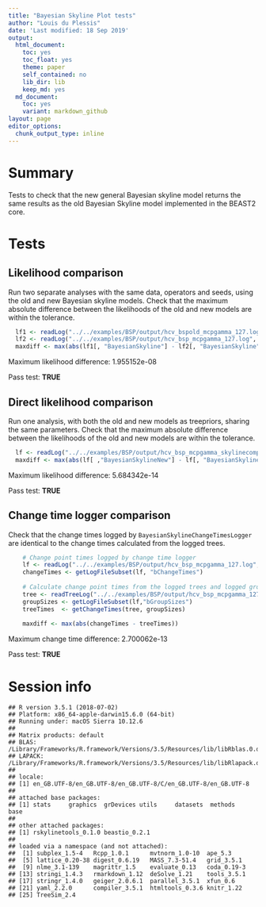 ```yaml
---
title: "Bayesian Skyline Plot tests"
author: "Louis du Plessis"
date: 'Last modified: 18 Sep 2019'
output:
  html_document:
    toc: yes
    toc_float: yes
    theme: paper
    self_contained: no
    lib_dir: lib
    keep_md: yes
  md_document:
    toc: yes
    variant: markdown_github
layout: page
editor_options: 
  chunk_output_type: inline
---
```


# Summary

Tests to check that the new general Bayesian skyline model returns the same results as the old Bayesian Skyline model implemented in the BEAST2 core.
    

  
# Tests
  
## Likelihood comparison

Run two separate analyses with the same data, operators and seeds, using the old and new Bayesian skyline models. Check that the maximum absolute difference between the likelihoods of the old and new models are within the tolerance.


```r
  lf1 <- readLog("../../examples/BSP/output/hcv_bspold_mcpgamma_127.log",  burnin=0)
  lf2 <- readLog("../../examples/BSP/output/hcv_bsp_mcpgamma_127.log", burnin=0)
  maxdiff <- max(abs(lf1[, "BayesianSkyline"] - lf2[, "BayesianSkyline"]))
```

Maximum likelihood difference: 1.955152e-08

Pass test: **TRUE**


## Direct likelihood comparison

Run one analysis, with both the old and new models as treepriors, sharing the same parameters. Check that the maximum absolute difference between the likelihoods of the old and new models are within the tolerance.


```r
  lf <- readLog("../../examples/BSP/output/hcv_bsp_mcpgamma_skylinecomparison_127.log", burnin=0)
  maxdiff <- max(abs(lf[ ,"BayesianSkylineNew"] - lf[, "BayesianSkyline"]))
```

Maximum likelihood difference: 5.684342e-14

Pass test: **TRUE**




## Change time logger comparison

Check that the change times logged by `BayesianSkylineChangeTimesLogger` are identical to the change times calculated from the logged trees. 


```r
    # Change point times logged by change time logger
    lf <- readLog("../../examples/BSP/output/hcv_bsp_mcpgamma_127.log", burnin=0)
    changeTimes <- getLogFileSubset(lf, "bChangeTimes")
    
    # Calculate change point times from the logged trees and logged group sizes
    tree <- readTreeLog("../../examples/BSP/output/hcv_bsp_mcpgamma_127.trees", burnin=0)
    groupSizes <- getLogFileSubset(lf,"bGroupSizes")
    treeTimes  <- getChangeTimes(tree, groupSizes)
    
    maxdiff <- max(abs(changeTimes - treeTimes))
```

Maximum change time difference: 2.700062e-13

Pass test: **TRUE**


# Session info


```
## R version 3.5.1 (2018-07-02)
## Platform: x86_64-apple-darwin15.6.0 (64-bit)
## Running under: macOS Sierra 10.12.6
## 
## Matrix products: default
## BLAS: /Library/Frameworks/R.framework/Versions/3.5/Resources/lib/libRblas.0.dylib
## LAPACK: /Library/Frameworks/R.framework/Versions/3.5/Resources/lib/libRlapack.dylib
## 
## locale:
## [1] en_GB.UTF-8/en_GB.UTF-8/en_GB.UTF-8/C/en_GB.UTF-8/en_GB.UTF-8
## 
## attached base packages:
## [1] stats     graphics  grDevices utils     datasets  methods   base     
## 
## other attached packages:
## [1] rskylinetools_0.1.0 beastio_0.2.1      
## 
## loaded via a namespace (and not attached):
##  [1] subplex_1.5-4   Rcpp_1.0.1      mvtnorm_1.0-10  ape_5.3        
##  [5] lattice_0.20-38 digest_0.6.19   MASS_7.3-51.4   grid_3.5.1     
##  [9] nlme_3.1-139    magrittr_1.5    evaluate_0.13   coda_0.19-3    
## [13] stringi_1.4.3   rmarkdown_1.12  deSolve_1.21    tools_3.5.1    
## [17] stringr_1.4.0   geiger_2.0.6.1  parallel_3.5.1  xfun_0.6       
## [21] yaml_2.2.0      compiler_3.5.1  htmltools_0.3.6 knitr_1.22     
## [25] TreeSim_2.4
```

